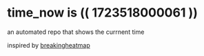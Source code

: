 # time_now is (( 1723518000061 ))

an automated repo that shows the currnent time

inspired by [breakingheatmap](https://github.com/breakingheatmap/breakingheatmap)